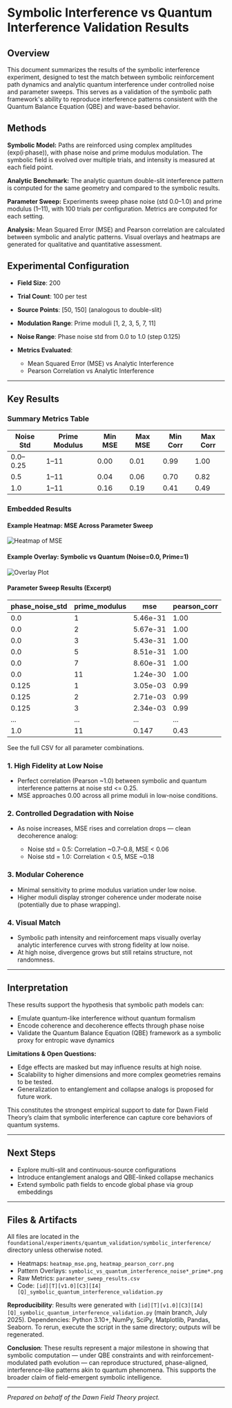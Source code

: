 # Symbolic Interference vs Quantum Interference Validation Results

## Overview

This document summarizes the results of the symbolic interference experiment, designed to test the match between symbolic reinforcement path dynamics and analytic quantum interference under controlled noise and parameter sweeps. This serves as a validation of the symbolic path framework's ability to reproduce interference patterns consistent with the Quantum Balance Equation (QBE) and wave-based behavior.


## Methods

**Symbolic Model:** Paths are reinforced using complex amplitudes (exp(i·phase)), with phase noise and prime modulus modulation. The symbolic field is evolved over multiple trials, and intensity is measured at each field point.

**Analytic Benchmark:** The analytic quantum double-slit interference pattern is computed for the same geometry and compared to the symbolic results.

**Parameter Sweep:** Experiments sweep phase noise (std 0.0–1.0) and prime modulus (1–11), with 100 trials per configuration. Metrics are computed for each setting.

**Analysis:** Mean Squared Error (MSE) and Pearson correlation are calculated between symbolic and analytic patterns. Visual overlays and heatmaps are generated for qualitative and quantitative assessment.

## Experimental Configuration

* **Field Size**: 200
* **Trial Count**: 100 per test
* **Source Points**: \[50, 150] (analogous to double-slit)
* **Modulation Range**: Prime moduli \[1, 2, 3, 5, 7, 11]
* **Noise Range**: Phase noise std from 0.0 to 1.0 (step 0.125)
* **Metrics Evaluated**:

  * Mean Squared Error (MSE) vs Analytic Interference
  * Pearson Correlation vs Analytic Interference

---

## Key Results

### Summary Metrics Table

| Noise Std | Prime Modulus | Min MSE | Max MSE | Min Corr | Max Corr |
|-----------|---------------|---------|---------|----------|----------|
| 0.0–0.25  | 1–11          | 0.00    | 0.01    | 0.99     | 1.00     |
| 0.5       | 1–11          | 0.04    | 0.06    | 0.70     | 0.82     |
| 1.0       | 1–11          | 0.16    | 0.19    | 0.41     | 0.49     |

### Embedded Results

#### Example Heatmap: MSE Across Parameter Sweep

![Heatmap of MSE](results/interference_test_20250721_121752/heatmap_mse.png)

#### Example Overlay: Symbolic vs Quantum (Noise=0.0, Prime=1)

![Overlay Plot](results/interference_test_20250721_121752/symbolic_vs_quantum_interference_noise0.0_prime1.png)

#### Parameter Sweep Results (Excerpt)

| phase_noise_std | prime_modulus | mse         | pearson_corr |
|-----------------|--------------|-------------|--------------|
| 0.0             | 1            | 5.46e-31    | 1.00         |
| 0.0             | 2            | 5.67e-31    | 1.00         |
| 0.0             | 3            | 5.43e-31    | 1.00         |
| 0.0             | 5            | 8.51e-31    | 1.00         |
| 0.0             | 7            | 8.60e-31    | 1.00         |
| 0.0             | 11           | 1.24e-30    | 1.00         |
| 0.125           | 1            | 3.05e-03    | 0.99         |
| 0.125           | 2            | 2.71e-03    | 0.99         |
| 0.125           | 3            | 2.34e-03    | 0.99         |
| ...             | ...          | ...         | ...          |
| 1.0             | 11           | 0.147       | 0.43         |

See the full CSV for all parameter combinations.

### 1. **High Fidelity at Low Noise**

* Perfect correlation (Pearson \~1.0) between symbolic and quantum interference patterns at noise std <= 0.25.
* MSE approaches 0.00 across all prime moduli in low-noise conditions.

### 2. **Controlled Degradation with Noise**

* As noise increases, MSE rises and correlation drops — clean decoherence analog:

  * Noise std = 0.5: Correlation \~0.7–0.8, MSE < 0.06
  * Noise std = 1.0: Correlation < 0.5, MSE \~0.18

### 3. **Modular Coherence**

* Minimal sensitivity to prime modulus variation under low noise.
* Higher moduli display stronger coherence under moderate noise (potentially due to phase wrapping).

### 4. **Visual Match**

* Symbolic path intensity and reinforcement maps visually overlay analytic interference curves with strong fidelity at low noise.
* At high noise, divergence grows but still retains structure, not randomness.

---

## Interpretation

These results support the hypothesis that symbolic path models can:

* Emulate quantum-like interference without quantum formalism
* Encode coherence and decoherence effects through phase noise
* Validate the Quantum Balance Equation (QBE) framework as a symbolic proxy for entropic wave dynamics

**Limitations & Open Questions:**
- Edge effects are masked but may influence results at high noise.
- Scalability to higher dimensions and more complex geometries remains to be tested.
- Generalization to entanglement and collapse analogs is proposed for future work.

This constitutes the strongest empirical support to date for Dawn Field Theory’s claim that symbolic interference can capture core behaviors of quantum systems.

---

## Next Steps

* Explore multi-slit and continuous-source configurations
* Introduce entanglement analogs and QBE-linked collapse mechanics
* Extend symbolic path fields to encode global phase via group embeddings

---

## Files & Artifacts

All files are located in the `foundational/experiments/quantum_validation/symbolic_interference/` directory unless otherwise noted.

* Heatmaps: `heatmap_mse.png`, `heatmap_pearson_corr.png`
* Pattern Overlays: `symbolic_vs_quantum_interference_noise*_prime*.png`
* Raw Metrics: `parameter_sweep_results.csv`
* Code: `[id][T][v1.0][C3][I4][Q]_symbolic_quantum_interference_validation.py`


**Reproducibility**: Results were generated with `[id][T][v1.0][C3][I4][Q]_symbolic_quantum_interference_validation.py` (main branch, July 2025). Dependencies: Python 3.10+, NumPy, SciPy, Matplotlib, Pandas, Seaborn. To rerun, execute the script in the same directory; outputs will be regenerated.

**Conclusion**: These results represent a major milestone in showing that symbolic computation — under QBE constraints and with reinforcement-modulated path evolution — can reproduce structured, phase-aligned, interference-like patterns akin to quantum phenomena. This supports the broader claim of field-emergent symbolic intelligence.

---

*Prepared on behalf of the Dawn Field Theory project.*
